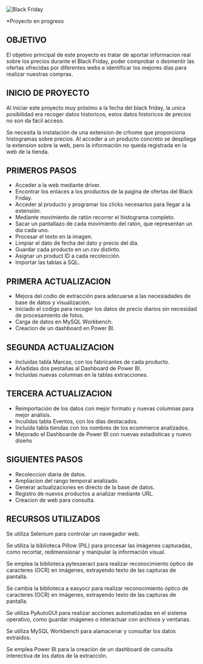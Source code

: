 ![Black Friday](https://e00-elmundo.uecdn.es/assets/multimedia/imagenes/2022/11/23/16691602310947.png)


*Proyecto en progreso

## OBJETIVO
El objetivo principal de este proyecto es tratar de aportar informacion real sobre los precios durante el Black Friday, poder comprobar o desmentir las ofertas ofrecidas por diferentes webs e identificar los mejores días para realizar nuestras compras.

## INICIO DE PROYECTO
Al iniciar este proyecto muy próximo a la fecha del black friday, la unica posibilidad era recoger datos historicos, estos datos historicos de precios no son da fácil acceso.

Se necesita la instalación de una extension de crhome que proporciona histogramas sobre precios. Al acceder a un producto concreto se despliega la extension sobre la web, pero la información no queda registrada en la web de la tienda.

## PRIMEROS PASOS
- Acceder a la web mediante driver.
- Encontrar los enlaces a los productos de la pagina de ofertas del Black Friday.
- Acceder al producto y programar los clicks necesarios para llegar a la extensión.
- Mediante movimiento de ratón recorrer el histograma completo.
- Sacar un pantallazo de cada movimiento del ratón, que representan un dia cada uno.
- Procesar el texto en la imagen.
- Limpiar el dato de fecha del dato y precio del día.
- Guardar cada producto en un csv distinto.
- Asignar un product ID a cada recolección.
- Importar las tablas a SQL.

## PRIMERA ACTUALIZACION
- Mejora del codio de extracción para adecuarse a las necesiadades de base de datos y visualización.
- Iniciado el codigo para recoger los datos de precio diarios sin necesidad de procesamiento de fotos.
- Carga de datos en MySQL Workbench.
- Creacion de un dashboard en Power BI.

## SEGUNDA ACTUALIZACION
- Incluidas tabla Marcas, con los fabricantes de cada producto.
- Añadidas dos pestañas al Dashboard de Power BI.
- Incluidas nuevas columnas en la tablas extracciones.

## TERCERA ACTUALIZACION
- Reimportación de los datos con mejor formato y nuevas columnas para mejor análisis.
- Inculidas tabla Eventos, con los días destacados.
- Incluida tabla tiendas con los nombres de los ecommerce analizados.
- Mejorado el Dashboarde de Power BI con nuevas estadisticas y nuevo diseño

## SIGUIENTES PASOS
- Recoleccion diaria de datos.
- Ampliacion del rango temporal analizado.
- Generar actualizaciones en directo de la base de datos.
- Registro de nuevos productos a analizar mediante URL.
- Creacion de web para consulta.

## RECURSOS UTILIZADOS

Se utiliza Selenium para controlar un navegador web.

Se utiliza la biblioteca Pillow (PIL) para procesar las imágenes capturadas, como recortar, redimensionar y manipular la información visual.

Se emplea la biblioteca pytesseract para realizar reconocimiento óptico de caracteres (OCR) en imágenes, extrayendo texto de las capturas de pantalla.

Se cambia la biblioteca a easyocr para realizar reconocimiento óptico de caracteres (OCR) en imágenes, extrayendo texto de las capturas de pantalla.

Se utiliza PyAutoGUI para realizar acciones automatizadas en el sistema operativo, como guardar imágenes o interactuar con archivos y ventanas.

Se utiliza MySQL Workbench para alamacenar y consultar los datos extraidos.

Se emplea Power BI para la creación de un dashboard de consulta interectiva de los datos de la extracción.



